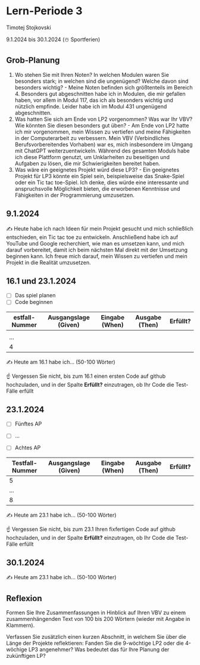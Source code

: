 # Lern-Periode 3

Timotej Stojkovski

9.1.2024 bis 30.1.2024 (☃️ Sportferien)

## Grob-Planung

1. Wo stehen Sie mit Ihren Noten? In welchen Modulen waren Sie besonders stark; in welchen sind die ungenügend? Welche davon sind besonders wichtig? - Meine Noten befinden sich größtenteils im Bereich 4. Besonders gut abgeschnitten habe ich in Modulen, die mir gefallen haben, vor allem in Modul 117, das ich als besonders wichtig und nützlich empfinde. Leider habe ich im Modul 431 ungenügend abgeschnitten.
2. Was hatten Sie sich am Ende von LP2 vorgenommen? Was war Ihr VBV? Wie könnten Sie diesen besonders gut üben? - Am Ende von LP2 hatte ich mir vorgenommen, mein Wissen zu vertiefen und meine Fähigkeiten in der Computerarbeit zu verbessern. Mein VBV (Verbindliches Berufsvorbereitendes Vorhaben) war es, mich insbesondere im Umgang mit ChatGPT weiterzuentwickeln. Während des gesamten Moduls habe ich diese Plattform genutzt, um Unklarheiten zu beseitigen und Aufgaben zu lösen, die mir Schwierigkeiten bereitet haben.
3. Was wäre ein geeignetes Projekt würd diese LP3? - Ein geeignetes Projekt für LP3 könnte ein Spiel sein, beispielsweise das Snake-Spiel oder ein Tic tac toe-Spiel. Ich denke, dies würde eine interessante und anspruchsvolle Möglichkeit bieten, die erworbenen Kenntnisse und Fähigkeiten in der Programmierung umzusetzen.

## 9.1.2024

✍ 
Heute habe ich nach Ideen für mein Projekt gesucht und mich schließlich entschieden, ein Tic tac toe zu entwickeln. Anschließend habe ich auf YouTube und Google recherchiert, wie man es umsetzen kann, und mich darauf vorbereitet, damit ich beim nächsten Mal direkt mit der Umsetzung beginnen kann. Ich freue mich darauf, mein Wissen zu vertiefen und mein Projekt in die Realität umzusetzen.

## 16.1 und 23.1.2024
- [ ] Das spiel planen
- [ ] Code beginnen

| estfall-Nummer | Ausgangslage (Given) | Eingabe (When) | Ausgabe (Then) | Erfüllt? |
| -------------- | -------------------- | -------------- | -------------- | -------- |
|                |                      |                |                |          |
| ...            |                      |                |                |          |
| 4              |                      |                |                |          |

✍️ Heute am 16.1 habe ich... (50-100 Wörter)

☝️ Vergessen Sie nicht, bis zum 16.1 einen ersten Code auf github hochzuladen, und in der Spalte **Erfüllt?** einzutragen, ob Ihr Code die Test-Fälle erfüllt

## 23.1.2024

- [ ] Fünftes AP
- [ ] ...

- [ ] Achtes AP

| Testfall-Nummer | Ausgangslage (Given) | Eingabe (When) | Ausgabe (Then) | Erfüllt? |
| --------------- | -------------------- | -------------- | -------------- | -------- |
| 5               |                      |                |                |          |
| ...             |                      |                |                |          |
| 8               |                      |                |                |          |

✍️ Heute am 23.1 habe ich... (50-100 Wörter)

☝️ Vergessen Sie nicht, bis zum 23.1 Ihren fixfertigen Code auf github hochzuladen, und in der Spalte **Erfüllt?** einzutragen, ob Ihr Code die Test-Fälle erfüllt

## 30.1.2024

✍️ Heute am 23.1 habe ich... (50-100 Wörter)

## Reflexion

Formen Sie Ihre Zusammenfassungen in Hinblick auf Ihren VBV zu einem zusammenhängenden Text von 100 bis 200 Wörtern (wieder mit Angabe in Klammern).

Verfassen Sie zusätzlich einen kurzen Abschnitt, in welchem Sie über die Länge der Projekte reflektieren: Fanden Sie die 9-wöchtige LP2 oder die 4-wöchige LP3 angenehmer? Was bedeutet das für Ihre Planung der zukünftigen LP?
